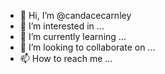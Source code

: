 - 👋 Hi, I’m @candacecarnley
- 👀 I’m interested in ...
- 🌱 I’m currently learning ...
- 💞️ I’m looking to collaborate on ...
- 📫 How to reach me ...

<!---
candacecarnley/candacecarnley is a ✨ special ✨ repository because its `README.md` (this file) appears on your GitHub profile.
You can click the Preview link to take a look at your changes.
--->
